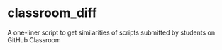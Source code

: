 # classroom_diff
A one-liner script to get similarities of scripts submitted by students on GitHub Classroom
